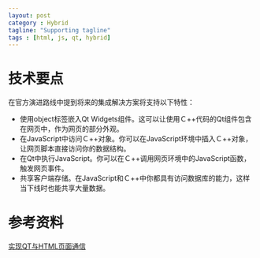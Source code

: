 ```yaml
---
layout: post
category : Hybrid
tagline: "Supporting tagline"
tags : [html, js, qt, hybrid]
---
```



# 技术要点

在官方演进路线中提到将来的集成解决方案将支持以下特性：

- 使用object标签嵌入Qt Widgets组件。这可以让使用Ｃ++代码的Qt组件包含在网页中，作为网页的部分外观。
- 在JavaScript中访问Ｃ++对象。你可以在JavaScript环境中插入Ｃ++对象，让网页脚本直接访问你的数据结构。
- 在Qt中执行JavaScript。你可以在Ｃ++调用网页环境中的JavaScript函数，触发网页事件。
- 共享客户端存储。在JavaScript和Ｃ++中你都具有访问数据库的能力，这样当下线时也能共享大量数据。



# 参考资料
[实现QT与HTML页面通信](http://blog.csdn.net/liuyez123/article/details/50509788)


